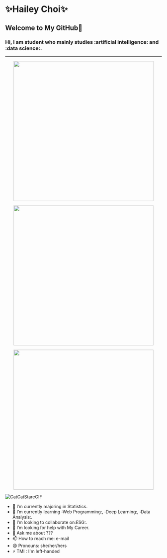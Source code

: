 # ✨Hailey Choi✨

## Welcome to My GitHub💞
### Hi, I am student who mainly studies :artificial intelligence: and :data science:.
- - - -


<p align="center"> 
         <img width="450em" src="https://github-readme-stats.vercel.app/api?username=haileychoii&show_icons=true&include_all_commits=true&count_private=true&hide_border=true&theme=dark" /> 
 </p> 
  
 <p align="center"> 
         <img width="450em" src="https://github-readme-streak-stats.herokuapp.com/?user=haileychoii&include_all_commits=true&hide_border=true&theme=dark"/> 
 </p> 
  
 <p align="center"> 
         <img width="450em" src="https://github-readme-stats.vercel.app/api/top-langs/?username=haileychoii&layout=compact&custom_title=Most%20used%20languages&langs_count=10&include_all_commits=true&hide_progress=false&hide_border=true&theme=dark&hide="> 
 </p>
  
 
<p align ="center">
    
![CatCatStareGIF](https://github.com/haileychoii/haileychoii/assets/128196297/961cda07-059b-4d37-aeb4-f6a91ae36ec1)
</p>

- 🔭 I’m currently majoring in Statistics.
- 🌱 I’m currently learning :Web Programming:, :Deep Learning:, :Data Analysis:.
- 👯 I’m looking to collaborate on:ESG:.
- 🤔 I’m looking for help with My Career.
- 💬 Ask me about ???
- 📫 How to reach me: e-mail
- 😄 Pronouns: she/her/hers
- ⚡ TMI : I'm left-handed


